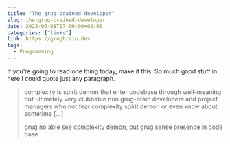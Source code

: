 ```yaml
---
title: "The grug brained developer"
slug: the-grug-brained-developer
date: 2023-06-08T17:00:00+02:00
categories: ["links"]
link: https://grugbrain.dev
tags:
  - Programming
---
```


If you're going to read one thing today, make it this. So much good stuff in here I could quote just any paragraph.

> complexity is spirit demon that enter codebase through well-meaning but ultimately very clubbable non grug-brain developers and project managers who not fear complexity spirit demon or even know about sometime […]
>
> grug no able see complexity demon, but grug sense presence in code base

